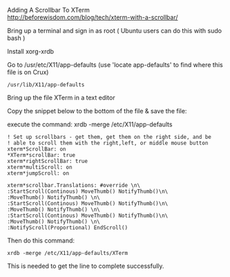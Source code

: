Adding A Scrollbar To XTerm<br>
http://beforewisdom.com/blog/tech/xterm-with-a-scrollbar/


Bring up a terminal and sign in as root ( Ubuntu users can do this with sudo bash )

Install xorg-xrdb

Go to /usr/etc/X11/app-defaults (use 'locate app-defaults' to find where this file is on Crux)

    /usr/lib/X11/app-defaults

Bring up the file XTerm in a text editor

Copy the snippet below to the bottom of the file & save the file:

execute the command: xrdb -merge /etc/X11/app-defaults
    
    
	! Set up scrollbars - get them, get them on the right side, and be
	! able to scroll them with the right,left, or middle mouse button
	xterm*ScrollBar: on
	*XTerm*scrollBar: true
	xterm*rightScrollBar: true
	xterm*multiScroll: on
	xterm*jumpScroll: on
 
	xterm*scrollbar.Translations: #override \n\
  	:StartScroll(Continous) MoveThumb() NotifyThumb()\n\
  	:MoveThumb() NotifyThumb() \n\
  	:StartScroll(Continous) MoveThumb() NotifyThumb()\n\
  	:MoveThumb() NotifyThumb() \n\
  	:StartScroll(Continous) MoveThumb() NotifyThumb()\n\
  	:MoveThumb() NotifyThumb() \n\
  	:NotifyScroll(Proportional) EndScroll()

Then do this command:

    xrdb -merge /etc/X11/app-defaults/XTerm
    
This is needed to get the line to complete successfully.
